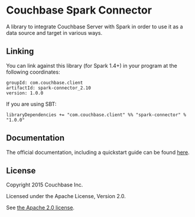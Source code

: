 # Couchbase Spark Connector

A library to integrate Couchbase Server with Spark in order to use it as a data source and target in various ways.

## Linking
You can link against this library (for Spark 1.4+) in your program at the following coordinates:

```
groupId: com.couchbase.client
artifactId: spark-connector_2.10
version: 1.0.0
```

If you are using SBT:

```
libraryDependencies += "com.couchbase.client" %% "spark-connector" % "1.0.0"
```

## Documentation
The official documentation, including a quickstart guide can be found [here](http://developer.couchbase.com/documentation/server/4.0/connectors/spark-1.0/getting-started.html).

## License
Copyright 2015 Couchbase Inc.

Licensed under the Apache License, Version 2.0.

See [the Apache 2.0 license](http://www.apache.org/licenses/LICENSE-2.0).